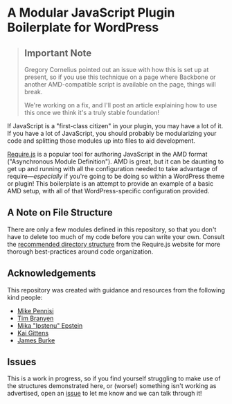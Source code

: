 A Modular JavaScript Plugin Boilerplate for WordPress
=====================================================

> ## Important Note
> Gregory Cornelius pointed out an issue with how this is set up at present, so if you use this technique on a page where Backbone or another AMD-compatible script is available on the page, things will break.
> 
> We're working on a fix, and I'll post an article explaining how to use this once we think it's a truly stable foundation!


If JavaScript is a "first-class citizen" in your plugin, you may have a lot of it. If you have a lot of JavaScript, you should probably be modularizing your code and splitting those modules up into files to aid development.

[Require.js](http://requirejs.org) is a popular tool for authoring JavaScript in the AMD format ("Asynchronous Module Definition"). AMD is great, but it can be daunting to get up and running with all the configuration needed to take advantage of require—*especially* if you're going to be doing so within a WordPress theme or plugin! This boilerplate is an attempt to provide an example of a basic AMD setup, with all of that WordPress-specific configuration provided.

## A Note on File Structure

There are only a few modules defined in this repository, so that you don't have to delete too much of my code before you can write your own. Consult the [recommended directory structure](http://requirejs.org/docs/api.html#jsfiles) from the Require.js website for more thorough best-practices around code organization.

## Acknowledgements

This repository was created with guidance and resources from the following kind people:

* [Mike Pennisi](https://github.com/jugglinmike)
* [Tim Branyen](https://github.com/tbranyen)
* [Mika "Ipstenu" Epstein](http://ipstenu.org/)
* [Kai Gittens](http://kaidez.com)
* [James Burke](http://requirejs.org/)

## Issues

This is a work in progress, so if you find yourself struggling to make use of the structures demonstrated here, or (worse!) something isn't working as advertised, open an [issue](https://github.com/kadamwhite/js-plugin-boilerplate/issues) to let me know and we can talk through it!
